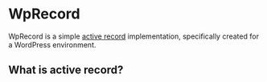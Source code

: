 WpRecord
========

WpRecord is a simple [active record](https://en.wikipedia.org/wiki/Active_record_pattern) implementation, specifically created for a WordPress environment.

## What is active record?
